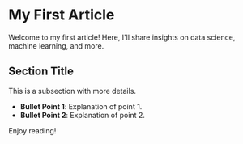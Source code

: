 # My First Article

Welcome to my first article! Here, I'll share insights on data science, machine learning, and more.

## Section Title

This is a subsection with more details.

- **Bullet Point 1**: Explanation of point 1.
- **Bullet Point 2**: Explanation of point 2.

Enjoy reading!
